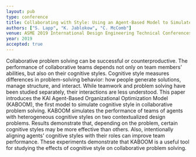 ```yaml
---
layout: pub
type: conference
title: Collaborating with Style: Using an Agent-Based Model to Simulate Cognitive Style Diversity in Problem Solving Teams
authors: ["S. Lapp", "K. Jablokow", "C. McComb"]
venue: ASME 2019 International Design Engineering Technical Conferences and Computers and Information in Engineering Conference
year: 2019
accepted: true
---
```

Collaborative problem solving can be successful or counterproductive. The performance of collaborative teams depends not only on team members' abilities, but also on their cognitive styles. Cognitive style measures differences in problem-solving behavior: how people generate solutions, manage structure, and interact. While teamwork and problem solving have been studied separately, their interactions are less understood. This paper introduces the KAI Agent-Based Organizational Optimization Model (KABOOM), the first model to simulate cognitive style in collaborative problem solving. KABOOM simulates the performance of teams of agents with heterogeneous cognitive styles on two contextualized design problems. Results demonstrate that, depending on the problem, certain cognitive styles may be more effective than others. Also, intentionally aligning agents' cognitive styles with their roles can improve team performance. These experiments demonstrate that KABOOM is a useful tool for studying the effects of cognitive style on collaborative problem solving.  